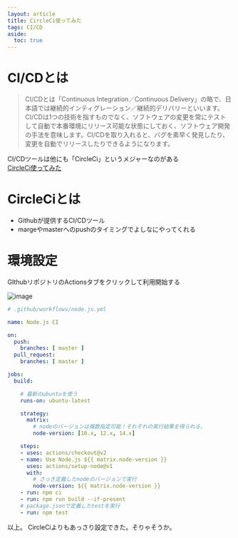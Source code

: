 ```yaml
---
layout: article
title: CircleCi使ってみた
tags: CI/CD
aside:
  toc: true
---
```



# CI/CDとは

>CI/CDとは「Continuous Integration／Continuous Delivery」の略で、日本語では継続的インティグレーション／継続的デリバリーといいます。CI/CDは1つの技術を指すものでなく、ソフトウェアの変更を常にテストして自動で本番環境にリリース可能な状態にしておく、ソフトウェア開発の手法を意味します。CI/CDを取り入れると、バグを素早く発見したり、変更を自動でリリースしたりできるようになります。

CI/CDツールは他にも「CircleCi」というメジャーなのがある<br />
[CircleCi使ってみた](https://hinahinako.github.io/mypage/2020/08/24/CircleCi%E4%BD%BF%E3%81%A3%E3%81%A6%E3%81%BF%E3%81%9F.html)

# CircleCiとは
- Githubが提供するCI/CDツール
- margeやmasterへのpushのタイミングでよしなにやってくれる


# 環境設定

GIthubリポジトリのActionsタブをクリックして利用開始する

![image](https://user-images.githubusercontent.com/44778704/91055805-1e6e1080-e660-11ea-816f-ab6b500af2de.png)




```yaml
# .github/workflows/node.js.yml

name: Node.js CI

on:
  push:
    branches: [ master ]
  pull_request:
    branches: [ master ]

jobs:
  build:

    # 最新のubuntuを使う
    runs-on: ubuntu-latest

    strategy:
      matrix:
        # nodeのバージョンは複数指定可能！それぞれの実行結果を得られる。
        node-version: [10.x, 12.x, 14.x]

    steps:
    - uses: actions/checkout@v2
    - name: Use Node.js ${{ matrix.node-version }}
      uses: actions/setup-node@v1
      with:
        # さっき定義したnodeのバージョンで実行
        node-version: ${{ matrix.node-version }}
    - run: npm ci
    - run: npm run build --if-present
    # package.jsonで定義したtestを実行
    - run: npm test
```

以上。
CircleCiよりもあっさり設定できた。そりゃそうか。


